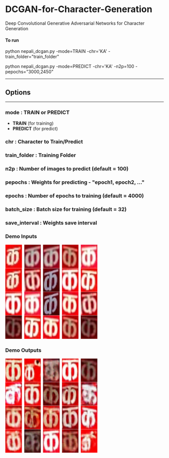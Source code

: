 # DCGAN-for-Character-Generation

Deep Convolutional Generative Adversarial Networks for Character Generation

#### To run

python nepali_dcgan.py -mode=TRAIN -chr='KA' -train_folder="train_folder"

python nepali_dcgan.py -mode=PREDICT -chr='KA' -n2p=100 -pepochs="3000,2450"

---

## Options
---

### mode : TRAIN or PREDICT
   - **TRAIN** (for training)
   - **PREDICT** (for predict)

### chr : Character to Train/Predict 
 
### train_folder : Training Folder

### n2p : Number of images to predict (default = 100)

### pepochs : Weights for predicting - "epoch1, epoch2, ..."

### epochs : Number of epochs to training (default = 4000)

### batch_size : Batch size for training (default = 32)

### save_interval : Weights save interval


### Demo Inputs
<img src =  https://raw.githubusercontent.com/sagunkayastha/GAN-for-Character-Generation/master/extra/input.jpg height=300 width =300> 

### Demo Outputs 
<img src = https://raw.githubusercontent.com/sagunkayastha/GAN-for-Character-Generation/master/extra/output.jpg height=300 width =300> 
